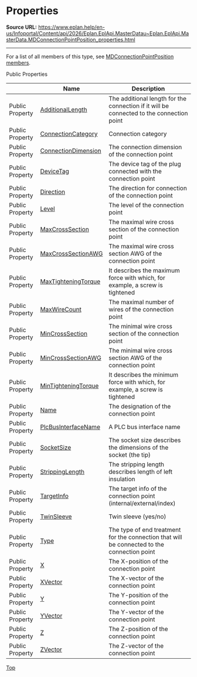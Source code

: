 # Properties

**Source URL:** https://www.eplan.help/en-us/Infoportal/Content/api/2026/Eplan.EplApi.MasterDatau~Eplan.EplApi.MasterData.MDConnectionPointPosition_properties.html

---

For a list of all members of this type, see [MDConnectionPointPosition members](Eplan.EplApi.MasterDatau~Eplan.EplApi.MasterData.MDConnectionPointPosition_members.html).

Public Properties

|  | Name | Description |
| --- | --- | --- |
| Public Property | [AdditionalLength](Eplan.EplApi.MasterDatau~Eplan.EplApi.MasterData.MDConnectionPointPosition~AdditionalLength.html) | The additional length for the connection if it will be connected to the connection point |
| Public Property | [ConnectionCategory](Eplan.EplApi.MasterDatau~Eplan.EplApi.MasterData.MDConnectionPointPosition~ConnectionCategory.html) | Connection category |
| Public Property | [ConnectionDimension](Eplan.EplApi.MasterDatau~Eplan.EplApi.MasterData.MDConnectionPointPosition~ConnectionDimension.html) | The connection dimension of the connection point |
| Public Property | [DeviceTag](Eplan.EplApi.MasterDatau~Eplan.EplApi.MasterData.MDConnectionPointPosition~DeviceTag.html) | The device tag of the plug connected with the connection point |
| Public Property | [Direction](Eplan.EplApi.MasterDatau~Eplan.EplApi.MasterData.MDConnectionPointPosition~Direction.html) | The direction for connection of the connection point |
| Public Property | [Level](Eplan.EplApi.MasterDatau~Eplan.EplApi.MasterData.MDConnectionPointPosition~Level.html) | The level of the connection point |
| Public Property | [MaxCrossSection](Eplan.EplApi.MasterDatau~Eplan.EplApi.MasterData.MDConnectionPointPosition~MaxCrossSection.html) | The maximal wire cross section of the connection point |
| Public Property | [MaxCrossSectionAWG](Eplan.EplApi.MasterDatau~Eplan.EplApi.MasterData.MDConnectionPointPosition~MaxCrossSectionAWG.html) | The maximal wire cross section AWG of the connection point |
| Public Property | [MaxTighteningTorque](Eplan.EplApi.MasterDatau~Eplan.EplApi.MasterData.MDConnectionPointPosition~MaxTighteningTorque.html) | It describes the maximum force with which, for example, a screw is tightened |
| Public Property | [MaxWireCount](Eplan.EplApi.MasterDatau~Eplan.EplApi.MasterData.MDConnectionPointPosition~MaxWireCount.html) | The maximal number of wires of the connection point |
| Public Property | [MinCrossSection](Eplan.EplApi.MasterDatau~Eplan.EplApi.MasterData.MDConnectionPointPosition~MinCrossSection.html) | The minimal wire cross section of the connection point |
| Public Property | [MinCrossSectionAWG](Eplan.EplApi.MasterDatau~Eplan.EplApi.MasterData.MDConnectionPointPosition~MinCrossSectionAWG.html) | The minimal wire cross section AWG of the connection point |
| Public Property | [MinTighteningTorque](Eplan.EplApi.MasterDatau~Eplan.EplApi.MasterData.MDConnectionPointPosition~MinTighteningTorque.html) | It describes the minimum force with which, for example, a screw is tightened |
| Public Property | [Name](Eplan.EplApi.MasterDatau~Eplan.EplApi.MasterData.MDConnectionPointPosition~Name.html) | The designation of the connection point |
| Public Property | [PlcBusInterfaceName](Eplan.EplApi.MasterDatau~Eplan.EplApi.MasterData.MDConnectionPointPosition~PlcBusInterfaceName.html) | A PLC bus interface name |
| Public Property | [SocketSize](Eplan.EplApi.MasterDatau~Eplan.EplApi.MasterData.MDConnectionPointPosition~SocketSize.html) | The socket size describes the dimensions of the socket (the tip) |
| Public Property | [StrippingLength](Eplan.EplApi.MasterDatau~Eplan.EplApi.MasterData.MDConnectionPointPosition~StrippingLength.html) | The stripping length describes length of left insulation |
| Public Property | [TargetInfo](Eplan.EplApi.MasterDatau~Eplan.EplApi.MasterData.MDConnectionPointPosition~TargetInfo.html) | The target info of the connection point (internal/external/index) |
| Public Property | [TwinSleeve](Eplan.EplApi.MasterDatau~Eplan.EplApi.MasterData.MDConnectionPointPosition~TwinSleeve.html) | Twin sleeve (yes/no) |
| Public Property | [Type](Eplan.EplApi.MasterDatau~Eplan.EplApi.MasterData.MDConnectionPointPosition~Type.html) | The type of end treatment for the connection that will be connected to the connection point |
| Public Property | [X](Eplan.EplApi.MasterDatau~Eplan.EplApi.MasterData.MDConnectionPointPosition~X.html) | The X-position of the connection point |
| Public Property | [XVector](Eplan.EplApi.MasterDatau~Eplan.EplApi.MasterData.MDConnectionPointPosition~XVector.html) | The X-vector of the connection point |
| Public Property | [Y](Eplan.EplApi.MasterDatau~Eplan.EplApi.MasterData.MDConnectionPointPosition~Y.html) | The Y-position of the connection point |
| Public Property | [YVector](Eplan.EplApi.MasterDatau~Eplan.EplApi.MasterData.MDConnectionPointPosition~YVector.html) | The Y-vector of the connection point |
| Public Property | [Z](Eplan.EplApi.MasterDatau~Eplan.EplApi.MasterData.MDConnectionPointPosition~Z.html) | The Z-position of the connection point |
| Public Property | [ZVector](Eplan.EplApi.MasterDatau~Eplan.EplApi.MasterData.MDConnectionPointPosition~ZVector.html) | The Z-vector of the connection point |

[Top](#top)
